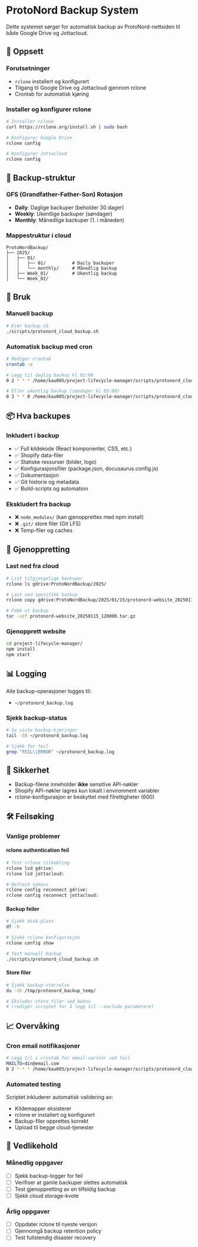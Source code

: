 # ProtoNord Backup System

Dette systemet sørger for automatisk backup av ProtoNord-nettsiden til både Google Drive og Jottacloud.

## 🔧 Oppsett

### Forutsetninger
- `rclone` installert og konfigurert
- Tilgang til Google Drive og Jottacloud gjennom rclone
- Crontab for automatisk kjøring

### Installer og konfigurer rclone
```bash
# Installer rclone
curl https://rclone.org/install.sh | sudo bash

# Konfigurer Google Drive
rclone config

# Konfigurer Jottacloud
rclone config
```

## 📁 Backup-struktur

### GFS (Grandfather-Father-Son) Rotasjon
- **Daily**: Daglige backuper (beholder 30 dager)
- **Weekly**: Ukentlige backuper (søndager)
- **Monthly**: Månedlige backuper (1. i måneden)

### Mappestruktur i cloud
```
ProtoNordBackup/
├── 2025/
│   ├── 01/
│   │   ├── 01/          # Daily backuper
│   │   └── monthly/     # Månedlig backup
│   ├── Week_01/         # Ukentlig backup
│   └── Week_02/
```

## 🚀 Bruk

### Manuell backup
```bash
# Kjør backup nå
./scripts/protonord_cloud_backup.sh
```

### Automatisk backup med cron
```bash
# Rediger crontab
crontab -e

# Legg til daglig backup kl 02:00
0 2 * * * /home/kau005/project-lifecycle-manager/scripts/protonord_cloud_backup.sh

# Eller ukentlig backup (søndager kl 03:00)
0 3 * * 0 /home/kau005/project-lifecycle-manager/scripts/protonord_cloud_backup.sh
```

## 📦 Hva backupes

### Inkludert i backup
- ✅ Full kildekode (React komponenter, CSS, etc.)
- ✅ Shopify data-filer
- ✅ Statiske ressurser (bilder, logo)
- ✅ Konfigurasjonsfiler (package.json, docusaurus.config.js)
- ✅ Dokumentasjon
- ✅ Git historie og metadata
- ✅ Build-scripts og automation

### Ekskludert fra backup
- ❌ `node_modules/` (kan gjenopprettes med npm install)
- ❌ `.git/` store filer (Git LFS)
- ❌ Temp-filer og caches

## 🔄 Gjenoppretting

### Last ned fra cloud
```bash
# List tilgjengelige backuper
rclone ls gdrive:ProtoNordBackup/2025/

# Last ned spesifikk backup
rclone copy gdrive:ProtoNordBackup/2025/01/15/protonord-website_20250115_120000.tar.gz ./

# Pakk ut backup
tar -xzf protonord-website_20250115_120000.tar.gz
```

### Gjenopprett website
```bash
cd project-lifecycle-manager/
npm install
npm start
```

## 📊 Logging

Alle backup-operasjoner logges til:
- `~/protonord_backup.log`

### Sjekk backup-status
```bash
# Se siste backup-kjøringer
tail -50 ~/protonord_backup.log

# Sjekk for feil
grep "FEIL\|ERROR" ~/protonord_backup.log
```

## 🔐 Sikkerhet

- Backup-filene inneholder **ikke** sensitive API-nøkler
- Shopify API-nøkler lagres kun lokalt i environment variabler
- rclone-konfigurasjon er beskyttet med filrettigheter (600)

## 🛠 Feilsøking

### Vanlige problemer

#### rclone authentication feil
```bash
# Test rclone tilkobling
rclone lsd gdrive:
rclone lsd jottacloud:

# Refresh tokens
rclone config reconnect gdrive:
rclone config reconnect jottacloud:
```

#### Backup feiler
```bash
# Sjekk disk-plass
df -h

# Sjekk rclone konfigurasjon
rclone config show

# Test manuell backup
./scripts/protonord_cloud_backup.sh
```

#### Store filer
```bash
# Sjekk backup-størrelse
du -sh /tmp/protonord_backup_temp/

# Eksluder store filer ved behov
# (redigér scriptet for å legg til --exclude parametere)
```

## 📈 Overvåking

### Cron email notifikasjoner
```bash
# Legg til i crontab for email-varsler ved feil
MAILTO=din@email.com
0 2 * * * /home/kau005/project-lifecycle-manager/scripts/protonord_cloud_backup.sh || echo "Backup feilet!" | mail -s "ProtoNord Backup Feil" $MAILTO
```

### Automated testing
Scriptet inkluderer automatisk validering av:
- Kildemapper eksisterer
- rclone er installert og konfigurert
- Backup-filer opprettes korrekt
- Upload til begge cloud-tjenester

## 📅 Vedlikehold

### Månedlig oppgaver
- [ ] Sjekk backup-logger for feil
- [ ] Verifiser at gamle backuper slettes automatisk
- [ ] Test gjenoppretting av en tilfeldig backup
- [ ] Sjekk cloud storage-kvote

### Årlig oppgaver
- [ ] Oppdater rclone til nyeste versjon
- [ ] Gjennomgå backup retention policy
- [ ] Test fullstendig disaster recovery